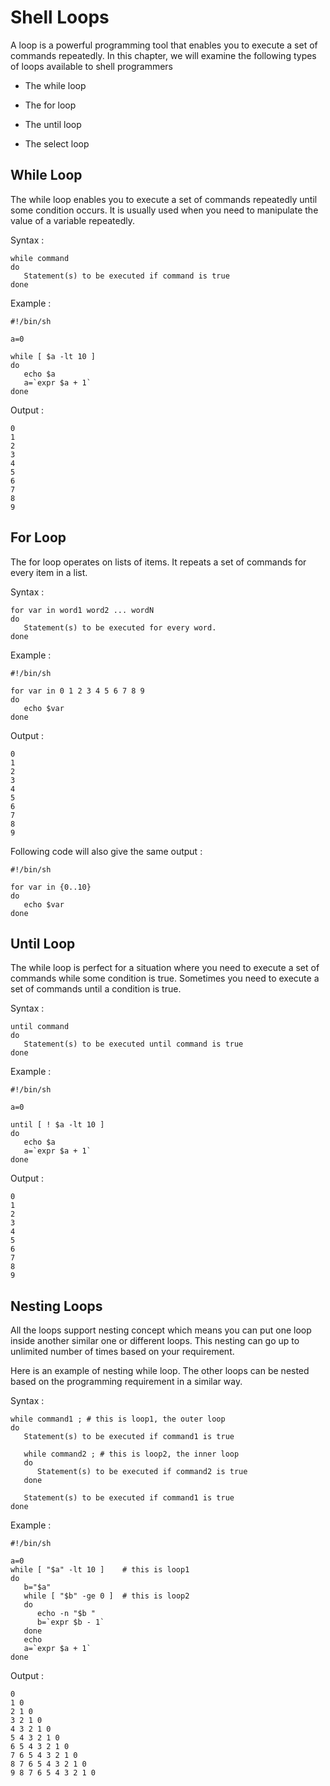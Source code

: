 # Shell Loops

   A loop is a powerful programming tool that enables you to execute a set of commands repeatedly.
   In this chapter, we will examine the following types of loops available to shell programmers

   * The while loop

   * The for loop

   * The until loop

   * The select loop

   ## While Loop

   The while loop enables you to execute a set of commands repeatedly until some condition occurs.
   It is usually used when you need to manipulate the value of a variable repeatedly.

   Syntax :

    while command
    do
       Statement(s) to be executed if command is true
    done

   Example :

    #!/bin/sh

    a=0

    while [ $a -lt 10 ]
    do
       echo $a
       a=`expr $a + 1`
    done

   Output :

    0
    1
    2
    3
    4
    5
    6
    7
    8
    9

   ## For Loop

   The for loop operates on lists of items. It repeats a set of commands for every item in a list.

   Syntax :

    for var in word1 word2 ... wordN
    do
       Statement(s) to be executed for every word.
    done

   Example :

    #!/bin/sh

    for var in 0 1 2 3 4 5 6 7 8 9
    do
       echo $var
    done

   Output :

    0
    1
    2
    3
    4
    5
    6
    7
    8
    9

   Following code will also give the same output :

    #!/bin/sh

    for var in {0..10}
    do
       echo $var
    done

   ## Until Loop

   The while loop is perfect for a situation where you need to execute a set of commands while some
   condition is true. Sometimes you need to execute a set of commands until a condition is true.

   Syntax :

    until command
    do
       Statement(s) to be executed until command is true
    done

   Example :

    #!/bin/sh

    a=0

    until [ ! $a -lt 10 ]
    do
       echo $a
       a=`expr $a + 1`
    done

   Output :

    0
    1
    2
    3
    4
    5
    6
    7
    8
    9

   ## Nesting Loops

   All the loops support nesting concept which means you can put one loop inside another similar one or
   different loops. This nesting can go up to unlimited number of times based on your requirement.

   Here is an example of nesting while loop. The other loops can be nested based on the programming 
   requirement in a similar way.

   Syntax :

    while command1 ; # this is loop1, the outer loop
    do
       Statement(s) to be executed if command1 is true

       while command2 ; # this is loop2, the inner loop
       do
          Statement(s) to be executed if command2 is true
       done
   
       Statement(s) to be executed if command1 is true
    done

   Example :

    #!/bin/sh

    a=0
    while [ "$a" -lt 10 ]    # this is loop1
    do
       b="$a"
       while [ "$b" -ge 0 ]  # this is loop2
       do
          echo -n "$b "
          b=`expr $b - 1`
       done
       echo
       a=`expr $a + 1`
    done

   Output :

    0
    1 0
    2 1 0
    3 2 1 0
    4 3 2 1 0
    5 4 3 2 1 0
    6 5 4 3 2 1 0
    7 6 5 4 3 2 1 0
    8 7 6 5 4 3 2 1 0
    9 8 7 6 5 4 3 2 1 0











